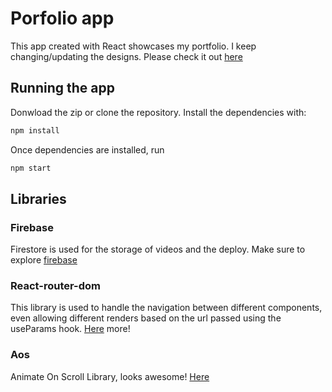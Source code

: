 # Porfolio app

This app created with React showcases my portfolio. I keep changing/updating the designs. Please check it out [here](https://federicoverly-56c58.web.app/)

## Running the app

Donwload the zip or clone the repository. Install the dependencies with:

```bash
npm install
```

Once dependencies are installed, run

```bash
npm start
```

## Libraries

### Firebase

Firestore is used for the storage of videos and the deploy. Make sure to explore [firebase](https://firebase.google.com/)

### React-router-dom

This library is used to handle the navigation between different components, even allowing different renders based on the url passed using the useParams hook. [Here](https://v5.reactrouter.com/web/guides/quick-start) more!

### Aos

Animate On Scroll Library, looks awesome! [Here](https://michalsnik.github.io/aos/)
